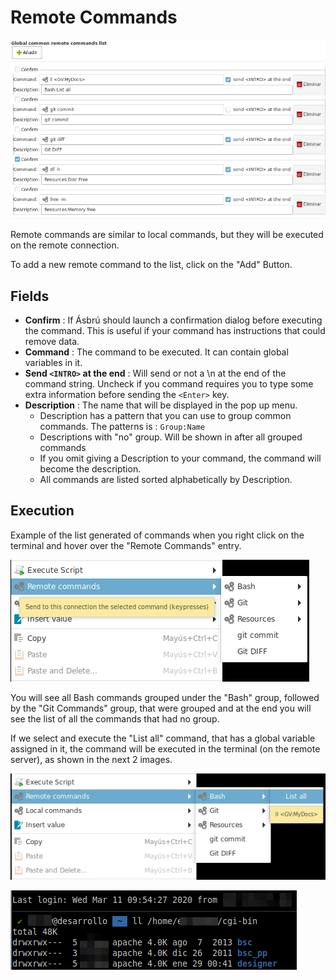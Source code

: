 # Remote Commands

![](images/rc1.png)

Remote commands are similar to local commands, but they will be executed on the remote connection.

To add a new remote command to the list, click on the "Add" Button.

## Fields

+ __Confirm__ : If Ásbrú should launch a confirmation dialog before executing the command. This is useful if your command has instructions that could remove data.
+ __Command__ : The command to be executed. It can contain global variables in it.
+ __Send `<INTRO>` at the end__ : Will send or not a \n at the end of the command string. Uncheck if you command requires you to type some extra information before sending the `<Enter>` key.
+ __Description__ : The name that will be displayed in the pop up menu.
    - Description has a pattern that you can use to group common commands. The patterns is : `Group:Name`
    - Descriptions with "no" group. Will be shown in after all grouped commands
    - If you omit giving a Description to your command, the command will become the description.
    - All commands are listed sorted alphabetically by Description.

## Execution

Example of the list generated of commands when you right click on the terminal and hover over the "Remote Commands" entry.

![](images/rc2.png)

You will see all Bash commands grouped under the "Bash" group, followed by the "Git Commands" group, that were grouped and at the end you will see the list of all the commands that had no group.

If we select and execute the "List all" command, that has a global variable assigned in it, the command will be executed in the terminal (on the remote server), as shown in the next 2 images.

![](images/rc3.png)

![](images/rc4.png)

